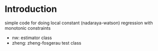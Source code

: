 # Introduction
simple code for doing local constant (nadaraya-watson) regression with monotonic constraints
- nw: estimator class
- zheng: zheng-fosgerau test class
